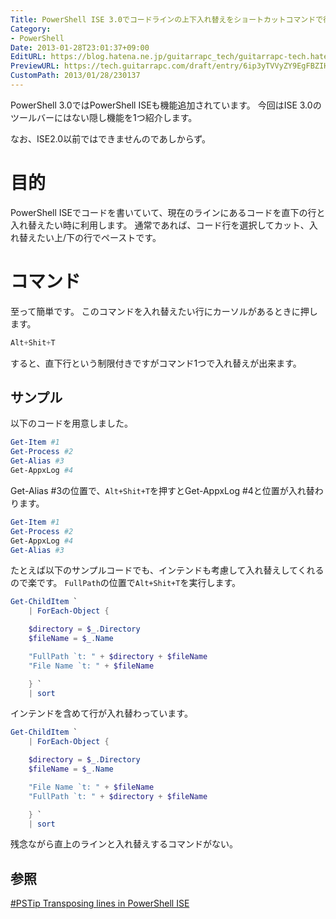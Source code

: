 ```yaml
---
Title: PowerShell ISE 3.0でコードラインの上下入れ替えをショートカットコマンドで行いたい
Category:
- PowerShell
Date: 2013-01-28T23:01:37+09:00
EditURL: https://blog.hatena.ne.jp/guitarrapc_tech/guitarrapc-tech.hatenablog.com/atom/entry/6802418398340377026
PreviewURL: https://tech.guitarrapc.com/draft/entry/6ip3yTVVyZY9EgFBZIHkOoWqTFg
CustomPath: 2013/01/28/230137
---
```


<!--
Date: 2013-01-28T23:01:37+09:00
URL: https://tech.guitarrapc.com/entry/2013/01/28/230137
-->

PowerShell 3.0ではPowerShell ISEも機能追加されています。
今回はISE 3.0のツールバーにはない隠し機能を1つ紹介します。

なお、ISE2.0以前ではできませんのであしからず。


# 目的

PowerShell ISEでコードを書いていて、現在のラインにあるコードを直下の行と入れ替えたい時に利用します。
通常であれば、コード行を選択してカット、入れ替えたい上/下の行でペーストです。

# コマンド

至って簡単です。
このコマンドを入れ替えたい行にカーソルがあるときに押します。

```ps1
Alt+Shit+T
```

すると、直下行という制限付きですがコマンド1つで入れ替えが出来ます。

## サンプル

以下のコードを用意しました。

```ps1
Get-Item #1
Get-Process #2
Get-Alias #3
Get-AppxLog #4
```

Get-Alias #3の位置で、`Alt+Shit+T`を押すとGet-AppxLog #4と位置が入れ替わります。

```ps1
Get-Item #1
Get-Process #2
Get-AppxLog #4
Get-Alias #3
```

たとえば以下のサンプルコードでも、インテンドも考慮して入れ替えしてくれるので楽です。
`FullPath`の位置で`Alt+Shit+T`を実行します。

```ps1
Get-ChildItem `
    | ForEach-Object {

    $directory = $_.Directory
    $fileName = $_.Name

    "FullPath `t: " + $directory + $fileName
    "File Name `t: " + $fileName

    } `
    | sort
```

インテンドを含めて行が入れ替わっています。

```ps1
Get-ChildItem `
    | ForEach-Object {

    $directory = $_.Directory
    $fileName = $_.Name

    "File Name `t: " + $fileName
    "FullPath `t: " + $directory + $fileName

    } `
    | sort
```


残念ながら直上のラインと入れ替えするコマンドがない。

## 参照

[#PSTip Transposing lines in PowerShell ISE](http://www.powershellmagazine.com/2013/01/28/pstip-transposing-lines-in-powershell-ise/?utm_source=feedburner&amp;utm_medium=feed&amp;utm_campaign=Feed%3A+PowershellMagazine+%28PowerShell+Magazine%29)
